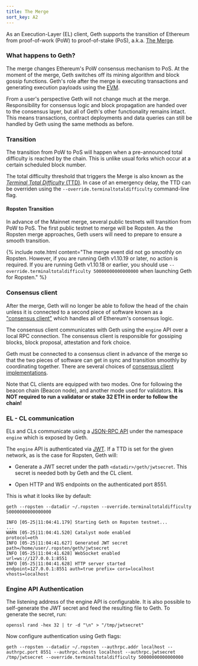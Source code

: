 ```yaml
---
title: The Merge
sort_key: A2
---
```


As an Execution-Layer (EL) client, Geth supports the transition of Ethereum from proof-of-work (PoW) to
proof-of-stake (PoS), a.k.a. [The Merge](https://ethereum.org/en/upgrades/merge/).

### What happens to Geth?

The merge changes Ethereum's PoW consensus mechanism to PoS. At the moment of the merge, 
Geth switches off its mining algorithm and block gossip functions. Geth's role after the merge is 
executing transactions and generating execution payloads using the [EVM](https://ethereum.org/en/developers/docs/evm).

From a user's perspective Geth will not change much at the merge. Responsibility for consensus logic and
block propagation are handed over to the consensus layer, but all of Geth's other functionality remains
intact. This means transactions, contract deployments and data queries can still be handled by Geth using
the same methods as before.

### Transition

The transition from PoW to PoS will happen when a pre-announced total difficulty is reached by the chain. 
This is unlike usual forks which occur at a certain scheduled block number.

The total difficulty threshold that triggers the Merge is also known as the [*Terminal
Total Difficulty* (TTD)](https://ethereum.org/en/glossary/#terminal-total-difficulty). In
case of an emergency delay, the TTD can be overriden using the `--override.terminaltotaldifficulty` command-line
flag.

#### Ropsten Transition

In advance of the Mainnet merge, several public testnets will transition from PoW to PoS.
The first public testnet to merge will be Ropsten. As the Ropsten merge approaches, Geth
users will need to prepare to ensure a smooth transition.

{% include note.html content="The merge event did not go smoothly on Ropsten. However, if you are running Geth v1.10.19 or later, no action is required. If you are running Geth v1.10.18 or earlier, you should use `--override.terminaltotaldifficulty 50000000000000000` when launching Geth for Ropsten." %}

### Consensus client

After the merge, Geth will no longer be able to follow the head of the chain unless it is connected to a second
piece of software known as a ["consensus client"](https://ethereum.org/en/developers/docs/nodes-and-clients/#consensus-clients)
which handles all of Ethereum's consensus logic. 

The consensus client communicates with Geth using the `engine` API over a local RPC connection. The consensus client 
is responsible for gossiping blocks, block proposal, attestation and fork choice. 

Geth must be connected to a consensus client in advance of the merge so that the two pieces of software can get in sync and
transition smoothly by coordinating together. There are several choices of [consensus client implementations][cl-list].

Note that CL clients are equipped with two modes. One for following the beacon chain (Beacon node), and another mode 
used for validators. **It is NOT required to run a validator or stake 32 ETH in order to follow the chain!**

### EL - CL communication

ELs and CLs communicate using a [JSON-RPC API][engineapi] under the namespace `engine` which is exposed by Geth.

The `engine` API is authenticated via [JWT](https://jwt.io). If a TTD is set for the given network, as is the 
case for Ropsten, Geth will:

- Generate a JWT secret under the path `<datadir>/geth/jwtsecret`. This secret is needed
  both by Geth and the CL client.

- Open HTTP and WS endpoints on the authenticated port 8551.

This is what it looks like by default:

```shell
geth --ropsten --datadir ~/.ropsten --override.terminaltotaldifficulty 50000000000000000
```

```terminal
INFO [05-25|11:04:41.179] Starting Geth on Ropsten testnet...
...
WARN [05-25|11:04:41.520] Catalyst mode enabled                    protocol=eth
INFO [05-25|11:04:41.627] Generated JWT secret                     path=/home/user/.ropsten/geth/jwtsecret
INFO [05-25|11:04:41.628] WebSocket enabled                        url=ws://127.0.0.1:8551
INFO [05-25|11:04:41.628] HTTP server started                      endpoint=127.0.0.1:8551 auth=true prefix= cors=localhost vhosts=localhost
```

### Engine API Authentication

The listening address of the engine API is configurable. It is also possible to self-generate the JWT secret and feed the resulting file to Geth. To generate the secret, run:

```shell
openssl rand -hex 32 | tr -d "\n" > "/tmp/jwtsecret"
```

Now configure authentication using Geth flags:

```shell
geth --ropsten --datadir ~/.ropsten --authrpc.addr localhost --authrpc.port 8551 --authrpc.vhosts localhost --authrpc.jwtsecret /tmp/jwtsecret --override.terminaltotaldifficulty 50000000000000000
```

[engineapi]: https://github.com/ethereum/execution-apis/blob/main/src/engine/specification.md
[cl-list]: https://ethereum.org/en/developers/docs/nodes-and-clients/#consensus-clients
